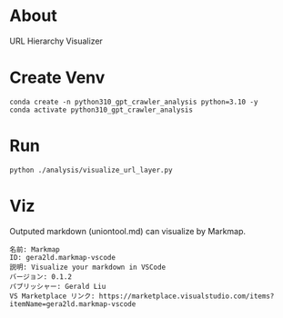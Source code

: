 # About

URL Hierarchy Visualizer

# Create Venv

```
conda create -n python310_gpt_crawler_analysis python=3.10 -y
conda activate python310_gpt_crawler_analysis
```

# Run

```
python ./analysis/visualize_url_layer.py
```

# Viz

Outputed markdown (uniontool.md) can visualize by Markmap.

```
名前: Markmap
ID: gera2ld.markmap-vscode
説明: Visualize your markdown in VSCode
バージョン: 0.1.2
パブリッシャー: Gerald Liu
VS Marketplace リンク: https://marketplace.visualstudio.com/items?itemName=gera2ld.markmap-vscode
```
